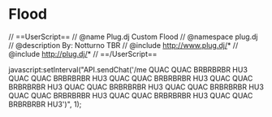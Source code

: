 Flood
=====
// ==UserScript==
// @name Plug.dj Custom Flood
// @namespace plug.dj
// @description By: Notturno TBR
// @include http://www.plug.dj/*
// @include http://plug.dj/*
// ==/UserScript==

javascript:setInterval("API.sendChat('/me QUAC QUAC BRBRBRBR HU3 QUAC QUAC BRBRBRBR HU3 QUAC QUAC BRBRBRBR HU3 QUAC QUAC BRBRBRBR HU3 QUAC QUAC BRBRBRBR HU3 QUAC QUAC BRBRBRBR HU3 QUAC QUAC BRBRBRBR HU3 QUAC QUAC BRBRBRBR HU3 QUAC QUAC BRBRBRBR HU3')", 1);
